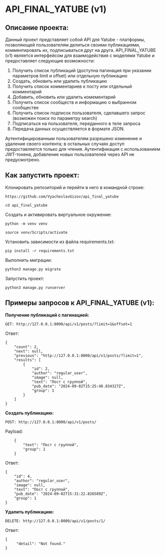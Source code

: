 # **API_FINAL_YATUBE (v1)**
## **Описание проекта:**
Данный проект представляет собой API для Yatube - платформы, позволяющей пользователям делиться своими публикациями, комментировать их, 
подписываться друг на друга. API_FINAL_YATUBE (v1) является интерфейсом для взаимодействия с моделями Yatube и предоставляет следующие
возможности:
1. Получить список публикаций (доступна пагинация при указании параметров limit и offset) или отдельную публикацию
2. Создать, обновить или удалить публикацию
3. Получить список комментариев к посту или отдельный комментарий
4. Добавить, обновить или удалить комементарий
5. Получить список сообществ и информацию о выбранном сообществе
6. Получить список подписок пользователя, сделавшего запрос (возможен поиск по параметру search)
7. Подписаться на пользователя, переданного в теле запроса
8. Передача данных осуществляется в формате JSON.
   
Аутентифицированным пользователям разрешено изменение и удаление своего контента; в остальных случаях доступ предоставляется только для чтения. Аутентификация с использованием JWT-токена, добавление новых пользователей через API не предусмотрено.

## **Как запустить проект:**
Клонировать репозиторий и перейти в него в командной строке:
```
https://github.com/VyacheslavGizov/api_final_yatube
```
```
cd api_final_yatube
```
Создать и активировать виртуальное окружение:
```
python -m venv venv
```
```
source venv/Scripts/activate
```
Установить зависимости из файла requirements.txt:
```
pip install -r requirements.txt
```
Выполнить миграции:
```
python3 manage.py migrate
```
Запустить проект:
```
python3 manage.py runserver
```

## **Примеры запросов к API_FINAL_YATUBE (v1):**
**Получение публикаций с пагинацией:**
```
GET: http://127.0.0.1:8000/api/v1/posts/?limit=1&offset=1
```
Ответ:
```
{
    "count": 2,
    "next": null,
    "previous": "http://127.0.0.1:8000/api/v1/posts/?limit=1",
    "results": [
        {
            "id": 2,
            "author": "regular_user",
            "image": null,
            "text": "Пост с группой",
            "pub_date": "2024-09-02T15:25:48.834327Z",
            "group": 1
        }
    ]
}
```
**Создать публикацию:**
```
POST: http://127.0.0.1:8000/api/v1/posts/
```
Payload:
```
    {
        "text": "Пост с группой",
        "group": 1
    }
```
Ответ:
```
{
    "id": 4,
    "author": "regular_user",
    "image": null,
    "text": "Пост с группой",
    "pub_date": "2024-09-02T15:31:22.826589Z",
    "group": 1
}
```
**Удалить публикацию:**
```
DELETE: http://127.0.0.1:8000/api/v1/posts/1/
```
Ответ:
```
{
     "detail": "Not found."
}
```
